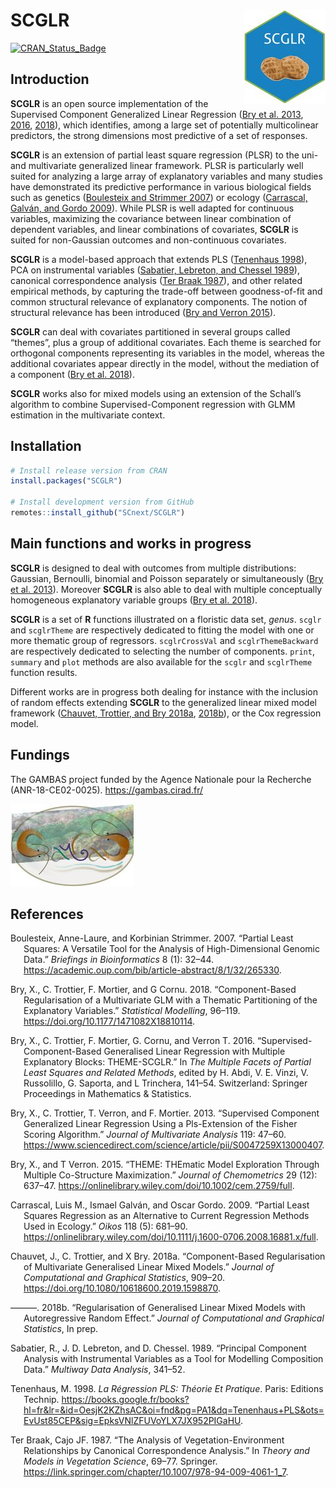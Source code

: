 <!-- File generated from README.Rmd. Changes must be done from there -->

# SCGLR <img src="man/figures/SCGLR_small.jpg" align="right" alt="SCGLR logo">

[![CRAN_Status_Badge](https://www.r-pkg.org/badges/version/SCGLR)](https://cran.r-project.org/package=SCGLR)

## Introduction

**SCGLR** is an open source implementation of the Supervised Component
Generalized Linear Regression ([Bry et al. 2013](#ref-bry13),
[2016](#ref-bry16), [2018](#ref-bry18)), which identifies, among a large
set of potentially multicolinear predictors, the strong dimensions most
predictive of a set of responses.

**SCGLR** is an extension of partial least square regression (PLSR) to
the uni- and multivariate generalized linear framework. PLSR is
particularly well suited for analyzing a large array of explanatory
variables and many studies have demonstrated its predictive performance
in various biological fields such as genetics ([Boulesteix and Strimmer
2007](#ref-boulesteix07)) or ecology ([Carrascal, Galván, and Gordo
2009](#ref-carrascal09)). While PLSR is well adapted for continuous
variables, maximizing the covariance between linear combination of
dependent variables, and linear combinations of covariates, **SCGLR** is
suited for non-Gaussian outcomes and non-continuous covariates.

**SCGLR** is a model-based approach that extends PLS ([Tenenhaus
1998](#ref-tenenhaus98)), PCA on instrumental variables ([Sabatier,
Lebreton, and Chessel 1989](#ref-sabatier89)), canonical correspondence
analysis ([Ter Braak 1987](#ref-terbraak87)), and other related
empirical methods, by capturing the trade-off between goodness-of-fit
and common structural relevance of explanatory components. The notion of
structural relevance has been introduced ([Bry and Verron
2015](#ref-bry15)).

**SCGLR** can deal with covariates partitioned in several groups called
“themes”, plus a group of additional covariates. Each theme is searched
for orthogonal components representing its variables in the model,
whereas the additional covariates appear directly in the model, without
the mediation of a component ([Bry et al. 2018](#ref-bry18)).

**SCGLR** works also for mixed models using an extension of the Schall’s
algorithm to combine Supervised-Component regression with GLMM
estimation in the multivariate context.

## Installation

``` r
# Install release version from CRAN
install.packages("SCGLR")

# Install development version from GitHub
remotes::install_github("SCnext/SCGLR")
```

## Main functions and works in progress

**SCGLR** is designed to deal with outcomes from multiple distributions:
Gaussian, Bernoulli, binomial and Poisson separately or simultaneously
([Bry et al. 2013](#ref-bry13)). Moreover **SCGLR** is also able to deal
with multiple conceptually homogeneous explanatory variable groups ([Bry
et al. 2018](#ref-bry18)).

**SCGLR** is a set of **R** functions illustrated on a floristic data
set, *genus*. `scglr` and `scglrTheme` are respectively dedicated to
fitting the model with one or more thematic group of regressors.
`scglrCrossVal` and `scglrThemeBackward` are respectively dedicated to
selecting the number of components. `print`, `summary` and `plot`
methods are also available for the `scglr` and `scglrTheme` function
results.

Different works are in progress both dealing for instance with the
inclusion of random effects extending **SCGLR** to the generalized
linear mixed model framework ([Chauvet, Trottier, and Bry
2018a](#ref-chauvet18), [2018b](#ref-chauvet18b)), or the Cox regression
model.

## Fundings

The GAMBAS project funded by the Agence Nationale pour la Recherche
(ANR-18-CE02-0025). <https://gambas.cirad.fr/>

<img src="man/figures/logo_gambas.jpg" alt="Gambas project logo">

## References

<div id="refs" class="references csl-bib-body hanging-indent"
entry-spacing="0">

<div id="ref-boulesteix07" class="csl-entry">

Boulesteix, Anne-Laure, and Korbinian Strimmer. 2007. “Partial Least
Squares: A Versatile Tool for the Analysis of High-Dimensional Genomic
Data.” *Briefings in Bioinformatics* 8 (1): 32–44.
<https://academic.oup.com/bib/article-abstract/8/1/32/265330>.

</div>

<div id="ref-bry18" class="csl-entry">

Bry, X., C. Trottier, F. Mortier, and G Cornu. 2018. “Component-Based
Regularisation of a Multivariate GLM with a Thematic Partitioning of the
Explanatory Variables.” *Statistical Modelling*, 96–119.
<https://doi.org/10.1177/1471082X18810114>.

</div>

<div id="ref-bry16" class="csl-entry">

Bry, X., C. Trottier, F. Mortier, G. Cornu, and Verron T. 2016.
“Supervised-Component-Based Generalised Linear Regression with Multiple
Explanatory Blocks: THEME-SCGLR.” In *The Multiple Facets of Partial
Least Squares and Related Methods*, edited by H. Abdi, V. E. Vinzi, V.
Russolillo, G. Saporta, and L Trinchera, 141–54. Switzerland: Springer
Proceedings in Mathematics & Statistics.

</div>

<div id="ref-bry13" class="csl-entry">

Bry, X., C. Trottier, T. Verron, and F. Mortier. 2013. “Supervised
Component Generalized Linear Regression Using a Pls-Extension of the
Fisher Scoring Algorithm.” *Journal of Multivariate Analysis* 119:
47–60.
<https://www.sciencedirect.com/science/article/pii/S0047259X13000407>.

</div>

<div id="ref-bry15" class="csl-entry">

Bry, X., and T Verron. 2015. “THEME: THEmatic Model Exploration Through
Multiple Co-Structure Maximization.” *Journal of Chemometrics* 29 (12):
637–47. <https://onlinelibrary.wiley.com/doi/10.1002/cem.2759/full>.

</div>

<div id="ref-carrascal09" class="csl-entry">

Carrascal, Luis M., Ismael Galván, and Oscar Gordo. 2009. “Partial Least
Squares Regression as an Alternative to Current Regression Methods Used
in Ecology.” *Oikos* 118 (5): 681–90.
<https://onlinelibrary.wiley.com/doi/10.1111/j.1600-0706.2008.16881.x/full>.

</div>

<div id="ref-chauvet18" class="csl-entry">

Chauvet, J., C. Trottier, and X Bry. 2018a. “Component-Based
Regularisation of Multivariate Generalised Linear Mixed Models.”
*Journal of Computational and Graphical Statistics*, 909–20.
<https://doi.org/10.1080/10618600.2019.1598870>.

</div>

<div id="ref-chauvet18b" class="csl-entry">

———. 2018b. “Regularisation of Generalised Linear Mixed Models with
Autoregressive Random Effect.” *Journal of Computational and Graphical
Statistics*, In prep.

</div>

<div id="ref-sabatier89" class="csl-entry">

Sabatier, R., J. D. Lebreton, and D. Chessel. 1989. “Principal Component
Analysis with Instrumental Variables as a Tool for Modelling Composition
Data.” *Multiway Data Analysis*, 341–52.

</div>

<div id="ref-tenenhaus98" class="csl-entry">

Tenenhaus, M. 1998. *La Régression PLS: Théorie Et Pratique*. Paris:
Editions Technip.
<https://books.google.fr/books?hl=fr&lr=&id=OesjK2KZhsAC&oi=fnd&pg=PA1&dq=Tenenhaus+PLS&ots=EvUst85CEP&sig=EpksVNlZFUVoYLX7JX952PIGaHU>.

</div>

<div id="ref-terbraak87" class="csl-entry">

Ter Braak, Cajo JF. 1987. “The Analysis of Vegetation-Environment
Relationships by Canonical Correspondence Analysis.” In *Theory and
Models in Vegetation Science*, 69–77. Springer.
<https://link.springer.com/chapter/10.1007/978-94-009-4061-1_7>.

</div>

</div>
